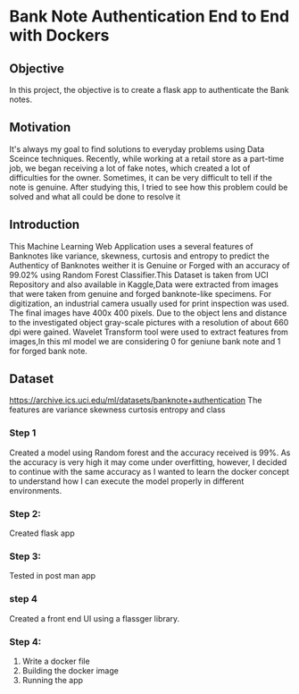 # Bank Note Authentication End to End with Dockers

## Objective

In this project, the objective is to create a flask app to authenticate the Bank notes.

## Motivation

It's always my goal to find solutions to everyday problems using Data Sceince techniques. Recently, while working at a retail store as a part-time job, we began receiving a lot of fake notes, which created a lot of difficulties for the owner. Sometimes, it can be very difficult to tell if the note is genuine. After studying this, I tried to see how this problem could be solved and what all could be done to resolve it

## Introduction 

This Machine Learning Web Application uses a several features of Banknotes like variance, skewness, curtosis and entropy to predict the Authenticy of Banknotes weither it is Genuine or Forged with an accuracy of 99.02% using Random Forest Classifier.This Dataset is taken from UCI Repository and also available in Kaggle,Data were extracted from images that were taken from genuine and forged banknote-like specimens. For digitization, an industrial camera usually used for print inspection was used. The final images have 400x 400 pixels. Due to the object lens and distance to the investigated object gray-scale pictures with a resolution of about 660 dpi were gained. Wavelet Transform tool were used to extract features from images,In this ml model we are considering 0 for geniune bank note and 1 for forged bank note.
## Dataset
https://archive.ics.uci.edu/ml/datasets/banknote+authentication
The features are variance skewness curtosis entropy and class
### Step 1
Created a model using Random forest and the accuracy received is 99%. As the accuracy is very high it may come under overfitting, however, I decided to continue with the same accuracy as I wanted to learn the docker concept to understand how I can execute the model properly in different environments.
### Step 2: 
Created flask app 
### Step 3: 
Tested in post man app 
### step 4
Created a front end UI using a flassger library.
### Step 4: 
1) Write a docker file
2) Building the docker image
3) Running the app
